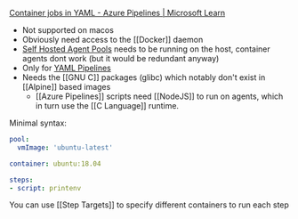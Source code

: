 [Container jobs in YAML - Azure Pipelines | Microsoft Learn](https://learn.microsoft.com/en-us/azure/devops/pipelines/process/container-phases?view=azure-devops&tabs=linux)

- Not supported on macos
- Obviously need access to the [[Docker]] daemon
- [Self Hosted Agent Pools](Self%20Hosted%20Agent%20Pools) needs to be running on the host, container agents dont work (but it would be redundant anyway)
- Only for [YAML Pipelines](YAML%20Pipelines.md)
- Needs the [[GNU C]] packages (glibc) which notably don't exist in [[Alpine]] based images 
	- [[Azure Pipelines]] scripts need [[NodeJS]] to run on agents, which in turn use the [[C Language]] runtime.

Minimal syntax:
```yaml
pool:
  vmImage: 'ubuntu-latest'

container: ubuntu:18.04

steps:
- script: printenv
```

You can use [[Step Targets]] to specify different containers to run each step